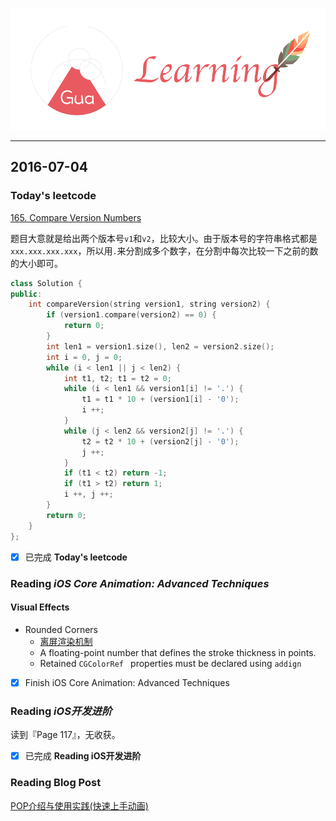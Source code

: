 ![](/background.png)

---


## 2016-07-04


### Today's leetcode

[165. Compare Version Numbers](https://leetcode.com/problems/compare-version-numbers/)

题目大意就是给出两个版本号`v1`和`v2`，比较大小。由于版本号的字符串格式都是`xxx.xxx.xxx.xxx`，所以用`.`来分割成多个数字，在分割中每次比较一下之前的数的大小即可。

```cpp
class Solution {
public:
    int compareVersion(string version1, string version2) {
        if (version1.compare(version2) == 0) {
            return 0;
        }
        int len1 = version1.size(), len2 = version2.size();
        int i = 0, j = 0;
        while (i < len1 || j < len2) {
            int t1, t2; t1 = t2 = 0;
            while (i < len1 && version1[i] != '.') {
                t1 = t1 * 10 + (version1[i] - '0');
                i ++;
            }
            while (j < len2 && version2[j] != '.') {
                t2 = t2 * 10 + (version2[j] - '0');
                j ++;
            }
            if (t1 < t2) return -1;
            if (t1 > t2) return 1;
            i ++, j ++;
        }
        return 0;
    }
};
```

- [x] 已完成 **Today's leetcode**


### Reading *iOS Core Animation: Advanced Techniques*

#### Visual Effects

* Rounded Corners
  * [离屏渲染机制](https://www.objc.io/issues/3-views/moving-pixels-onto-the-screen/)
  * A floating-point number that defines the stroke thickness in points.
  * Retained `CGColorRef ` properties must be declared using `addign`


- [x] Finish iOS Core Animation: Advanced Techniques


### Reading *iOS开发进阶* 

读到『Page 117』，无收获。

- [x] 已完成 **Reading iOS开发进阶**

### Reading Blog Post

[POP介绍与使用实践(快速上手动画)](http://adad184.com/2015/03/11/intro-to-pop/)

